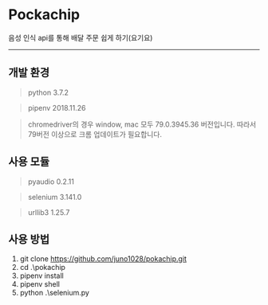 Pockachip
=============

음성 인식 api를 통해 배달 주문 쉽게 하기(요기요)

-------------

## 개발 환경

> python 3.7.2

> pipenv 2018.11.26

> chromedriver의 경우 window, mac 모두 79.0.3945.36 버전입니다.
> 따라서 79버전 이상으로 크롬 업데이트가 필요합니다.

## 사용 모듈

> pyaudio 0.2.11

> selenium 3.141.0

> urllib3 1.25.7


## 사용 방법

1. git clone https://github.com/juno1028/pokachip.git
2. cd .\pokachip
3. pipenv install
4. pipenv shell
5. python .\selenium.py


